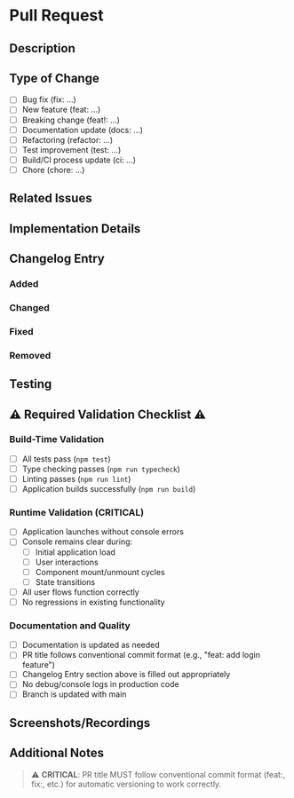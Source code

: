 # Pull Request

## Description
<!-- Provide a clear description of the changes in this PR -->

## Type of Change
- [ ] Bug fix (fix: ...)
- [ ] New feature (feat: ...)
- [ ] Breaking change (feat!: ...)
- [ ] Documentation update (docs: ...)
- [ ] Refactoring (refactor: ...)
- [ ] Test improvement (test: ...)
- [ ] Build/CI process update (ci: ...)
- [ ] Chore (chore: ...)

## Related Issues
<!-- Reference any related issues (e.g., "Fixes #123") -->

## Implementation Details
<!-- Briefly explain your implementation approach -->

## Changelog Entry
<!-- ⚠️ CRITICAL: This section will be automatically included in the CHANGELOG.md file ⚠️ -->
<!-- Choose the most appropriate section(s) for your changes and delete the rest -->

### Added
<!-- List new features or functionality added -->
<!-- Example: - New login feature with support for OAuth -->

### Changed
<!-- List changes to existing functionality -->
<!-- Example: - Improved performance of dashboard rendering -->

### Fixed
<!-- List bug fixes -->
<!-- Example: - Fixed authentication token expiration issue -->

### Removed
<!-- List features or functionality that was removed -->
<!-- Example: - Removed deprecated API endpoint -->

## Testing
<!-- Describe the testing performed to validate changes -->

## ⚠️ Required Validation Checklist ⚠️

### Build-Time Validation
- [ ] All tests pass (`npm test`)
- [ ] Type checking passes (`npm run typecheck`)
- [ ] Linting passes (`npm run lint`)
- [ ] Application builds successfully (`npm run build`)

### Runtime Validation (CRITICAL)
- [ ] Application launches without console errors
- [ ] Console remains clear during:
  - [ ] Initial application load
  - [ ] User interactions
  - [ ] Component mount/unmount cycles
  - [ ] State transitions
- [ ] All user flows function correctly
- [ ] No regressions in existing functionality

### Documentation and Quality
- [ ] Documentation is updated as needed
- [ ] PR title follows conventional commit format (e.g., "feat: add login feature")
- [ ] Changelog Entry section above is filled out appropriately
- [ ] No debug/console logs in production code
- [ ] Branch is updated with main

## Screenshots/Recordings
<!-- If applicable, add screenshots or recordings to help explain the changes -->

## Additional Notes
<!-- Any additional information reviewers should know -->

> ⚠️ **CRITICAL**: PR title MUST follow conventional commit format (feat:, fix:, etc.) for automatic versioning to work correctly.